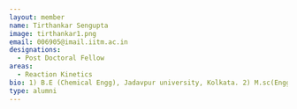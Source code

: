 ```yaml
---
layout: member
name: Tirthankar Sengupta
image: tirthankar1.png
email: 006905@imail.iitm.ac.in
designations: 
  - Post Doctoral Fellow  
areas:
  - Reaction Kinetics
bio: 1) B.E (Chemical Engg), Jadavpur university, Kolkata. 2) M.sc(Engg) Chemical Engg, IISC Bangalore 3)PhD, Chemical Engg, IIT Bombay.
type: alumni
---
```

